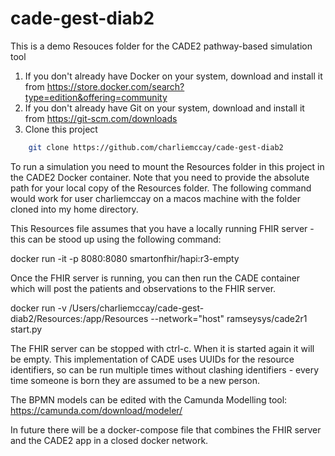 # cade-gest-diab2
This is a demo Resouces folder for the CADE2 pathway-based simulation tool

1. If you don't already have Docker on your system, download and install it from https://store.docker.com/search?type=edition&offering=community
2. If you don't already have Git on your system, download and install it from https://git-scm.com/downloads
3. Clone this project 
```sh
	git clone https://github.com/charliemccay/cade-gest-diab2
```
To run a simulation you need to mount the Resources folder in this project in the CADE2 Docker container.  Note that you need to provide the absolute path for your local copy of the Resources folder.  The following command would work for user charliemccay on a macos machine with the folder cloned into my home directory.

This Resources file assumes that you have a locally running FHIR server - this can be stood up using the following command:

docker run -it -p 8080:8080 smartonfhir/hapi:r3-empty

Once the FHIR server is running, you can then run the CADE container which will post the patients and observations to the FHIR server.

docker run -v /Users/charliemccay/cade-gest-diab2/Resources:/app/Resources --network="host" ramseysys/cade2r1 start.py

The FHIR server can be stopped with ctrl-c.  When it is started again it will be empty.  This implementation of CADE uses UUIDs for the resource identifiers, so can be run multiple times without clashing identifiers - every time someone is born they are assumed to be a new person.

The BPMN models can be edited with the Camunda Modelling tool: https://camunda.com/download/modeler/

In future there will be a docker-compose file that combines the FHIR server and the CADE2 app in a closed docker network.
